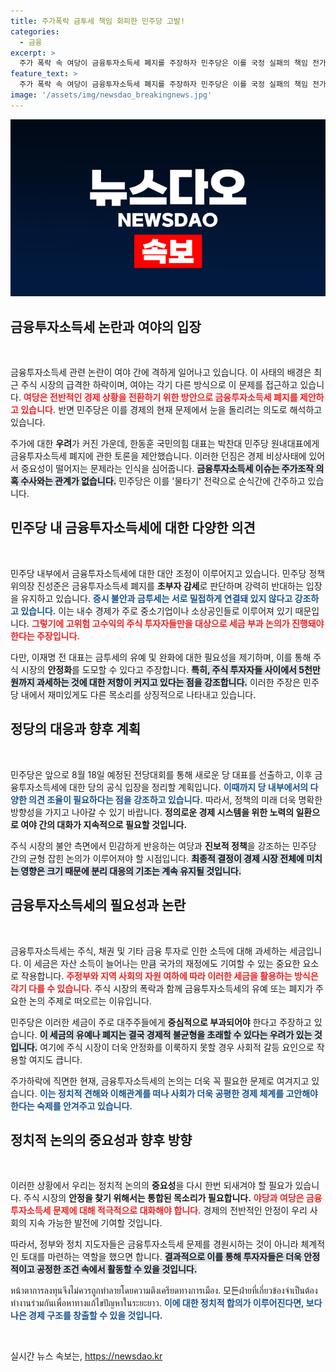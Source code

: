 ```yaml
---
title: 주가폭락 금투세 책임 회피한 민주당 고발!
categories:
  - 금융
excerpt: >
  주가 폭락 속 여당이 금융투자소득세 폐지를 주장하자 민주당은 이를 국정 실패의 책임 전가로 간주하며 강하게 반발하고 있습니다. 그러나 당내에서는 금투세 완화론이 여전히 존재해 복잡한 상황이 벌어지고 있습니다.
feature_text: >
  주가 폭락 속 여당이 금융투자소득세 폐지를 주장하자 민주당은 이를 국정 실패의 책임 전가로 간주하며 강하게 반발하고 있습니다. 그러나 당내에서는 금투세 완화론이 여전히 존재해 복잡한 상황이 벌어지고 있습니다.
image: '/assets/img/newsdao_breakingnews.jpg'
---
```


<p><img src="/assets/img/newsdao_breakingnews.jpg" alt="bookingtag 속보" /></p>

<h2 data-ke-size="size26">금융투자소득세 논란과 여야의 입장</h2>

<p data-ke-size="size16">&nbsp;</p>

<p>금융투자소득세 관련 논란이 여야 간에 격하게 일어나고 있습니다. 이 사태의 배경은 최근 주식 시장의 급격한 하락이며, 여야는 각기 다른 방식으로 이 문제를 접근하고 있습니다. <b><span style="color: #ee2323;">여당은 전반적인 경제 상황을 전환하기 위한 방안으로 금융투자소득세 폐지를 제안하고 있습니다.</span></b> 반면 민주당은 이를 경제의 현재 문제에서 눈을 돌리려는 의도로 해석하고 있습니다.  </p>

<p>주가에 대한 <strong>우려</strong>가 커진 가운데, 한동훈 국민의힘 대표는 박찬대 민주당 원내대표에게 금융투자소득세 폐지에 관한 토론을 제안했습니다. 이러한 던짐은 경제 비상사태에 있어서 중요성이 떨어지는 문제라는 인식을 심어줍니다. <b><span style="background-color: #21538527;">금융투자소득세 이슈는 주가조작 의혹 수사와는 관계가 없습니다.</span></b> 민주당은 이를 '물타기' 전략으로 순식간에 간주하고 있습니다.</p>

<h2 data-ke-size="size26">민주당 내 금융투자소득세에 대한 다양한 의견</h2>

<p data-ke-size="size16">&nbsp;</p>

<p>민주당 내부에서 금융투자소득세에 대한 대안 조정이 이루어지고 있습니다. 민주당 정책위의장 진성준은 금융투자소득세 폐지를 <strong>초부자 감세</strong>로 판단하며 강력히 반대하는 입장을 유지하고 있습니다. <b><span style="color: #1a5490;">증시 불안과 금투세는 서로 밀접하게 연결돼 있지 않다고 강조하고 있습니다.</span></b> 이는 내수 경제가 주로 중소기업이나 소상공인들로 이루어져 있기 때문입니다. <b><span style="color: #ee2323;">그렇기에 고위험 고수익의 주식 투자자들만을 대상으로 세금 부과 논의가 진행돼야 한다는 주장입니다.</span></b> </p>

<p>다만, 이재명 전 대표는 금투세의 유예 및 완화에 대한 필요성을 제기하며, 이를 통해 주식 시장의 <strong>안정화</strong>를 도모할 수 있다고 주장합니다. <b><span style="background-color: #21538527;">특히, 주식 투자자들 사이에서 5천만 원까지 과세하는 것에 대한 저항이 커지고 있다는 점을 강조합니다.</span></b> 이러한 주장은 민주당 내에서 재미있게도 다른 목소리를 상징적으로 나타내고 있습니다. </p>

<h2 data-ke-size="size26">정당의 대응과 향후 계획</h2>

<p data-ke-size="size16">&nbsp;</p>

<p>민주당은 앞으로 8월 18일 예정된 전당대회를 통해 새로운 당 대표를 선출하고, 이후 금융투자소득세에 대한 당의 공식 입장을 정리할 계획입니다. <b><span style="color: #1a5490;">이때까지 당 내부에서의 다양한 의견 조율이 필요하다는 점을 강조하고 있습니다.</span></b> 따라서, 정책의 미래 더욱 명확한 방향성을 가지고 나아갈 수 있기 바랍니다. <b><span style="ee2323;">정의로운 경제 시스템을 위한 노력의 일환으로 여야 간의 대화가 지속적으로 필요할 것입니다.</span></b> </p>

<p>주식 시장의 불안 측면에서 민감하게 반응하는 여당과 <strong>진보적 정책</strong>을 강조하는 민주당 간의 균형 잡힌 논의가 이루어져야 할 시점입니다. <b><span style="background-color: #21538527;">최종적 결정이 경제 시장 전체에 미치는 영향은 크기 때문에 분리 대응의 기조는 계속 유지될 것입니다.</span></b> </p>

<h2 data-ke-size="size26">금융투자소득세의 필요성과 논란</h2>

<p data-ke-size="size16">&nbsp;</p>

<p>금융투자소득세는 주식, 채권 및 기타 금융 투자로 인한 소득에 대해 과세하는 세금입니다. 이 세금은 자산 소득이 늘어나는 만큼 국가의 재정에도 기여할 수 있는 중요한 요소로 작용합니다. <b><span style="color: #ee2323;">주정부와 지역 사회의 자원 여하에 따라 이러한 세금을 활용하는 방식은 각기 다를 수 있습니다.</span></b> 주식 시장의 폭락과 함께 금융투자소득세의 유예 또는 폐지가 주요한 논의 주제로 떠오르는 이유입니다. </p>

<p>민주당은 이러한 세금이 주로 대주주들에게 <strong>중심적으로 부과되어야</strong> 한다고 주장하고 있습니다. <b><span style="background-color: #21538527;">이 세금의 유예나 폐지는 결국 경제적 불균형을 초래할 수 있다는 우려가 있는 것입니다.</span></b> 여기에 주식 시장이 더욱 안정화를 이룩하지 못할 경우 사회적 갈등 요인으로 작용할 여지도 큽니다.</p>

<p>주가하락에 직면한 현재, 금융투자소득세의 논의는 더욱 꼭 필요한 문제로 여겨지고 있습니다. <b><span style="color: #1a5490;">이는 정치적 견해와 이해관계를 떠나 사회가 더욱 <strong>공평한 경제 체계를</strong> 고안해야 한다는 숙제를 안겨주고 있습니다.</span></b></p>

<h2 data-ke-size="size26">정치적 논의의 중요성과 향후 방향</h2>

<p data-ke-size="size16">&nbsp;</p>

<p>이러한 상황에서 우리는 정치적 논의의 <strong>중요성</strong>을 다시 한번 되새겨야 할 필요가 있습니다. 주식 시장의 <strong>안정을 찾기 위해서는 통합된 목소리가 필요합니다.</strong> <b><span style="color: #ee2323;">야당과 여당은 금융투자소득세 문제에 대해 적극적으로 대화해야 합니다.</span></b> 경제의 전반적인 안정이 우리 사회의 지속 가능한 발전에 기여할 것입니다. </p>

<p>따라서, 정부와 정치 지도자들은 금융투자소득세 문제를 경원시하는 것이 아니라 체계적인 토대를 마련하는 역할을 했으면 합니다. <b><span style="background-color: #21538527;">결과적으로 이를 통해 투자자들은 더욱 안정적이고 공정한 조건 속에서 활동할 수 있을 것입니다.</span></b> </p>

<p>หน้าตาการลงทุนจึงไม่ควรถูกทำลายโดยความตึงเครียดทางการเมือง. 모든ฝ่ายที่เกี่ยวข้องจำเป็นต้องทำงานร่วมกันเพื่อหาทางแก้ไขปัญหาในระยะยาว. <b><span style="color: #1a5490;">이에 대한 정치적 합의가 이루어진다면, 보다 나은 경제 구조를 창출할 수 있을 것입니다.</span></b></p>

<p data-ke-size="size16">&nbsp;</p>
실시간 뉴스 속보는, <a href="https://newsdao.kr" rel="dofollow">https://newsdao.kr</a>


